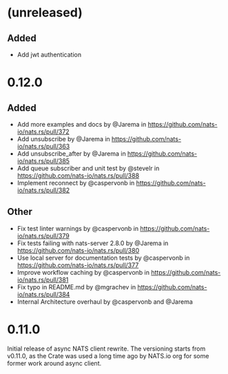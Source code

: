 # (unreleased)
## Added
* Add jwt authentication

# 0.12.0
## Added
* Add more examples and docs by @Jarema in https://github.com/nats-io/nats.rs/pull/372
* Add unsubscribe by @Jarema in https://github.com/nats-io/nats.rs/pull/363
* Add unsubscribe_after by @Jarema in https://github.com/nats-io/nats.rs/pull/385
* Add queue subscriber and unit test by @stevelr in https://github.com/nats-io/nats.rs/pull/388
* Implement reconnect by @caspervonb in https://github.com/nats-io/nats.rs/pull/382

## Other
* Fix test linter warnings by @caspervonb in https://github.com/nats-io/nats.rs/pull/379
* Fix tests failing with nats-server 2.8.0 by @Jarema in https://github.com/nats-io/nats.rs/pull/380
* Use local server for documentation tests by @caspervonb in https://github.com/nats-io/nats.rs/pull/377
* Improve workflow caching by @caspervonb in https://github.com/nats-io/nats.rs/pull/381
* Fix typo in README.md by @mgrachev in https://github.com/nats-io/nats.rs/pull/384
* Internal Architecture overhaul by @caspervonb and @Jarema 

# 0.11.0
Initial release of async NATS client rewrite.
The versioning starts from v0.11.0, as the Crate was used a long time ago by NATS.io org for some former work around async client.
